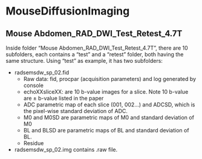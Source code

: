 # MouseDiffusionImaging

## Mouse Abdomen_RAD_DWI_Test_Retest_4.7T
Inside folder “Mouse Abdomen_RAD_DWI_Test_Retest_4.7T”, there are 10 subfolders, each contains a “test” and a “retest” folder, both having the same structure. Using “test” as example, it has two subfolders: 

*	radsemsdw_sp_02.fid
    * Raw data: fid, procpar (acquisition parameters) and log generated by console 
    * echoXXsliceXX: are 10 b-value images for a slice. Note 10 b-value are ± b-value listed in the paper
    * ADC parametric map of each slice (001, 002…) and ADCSD, which is the pixel-wise standard deviation of ADC.
    * M0 and M0SD are parametric maps of M0 and standard deviation of M0
    * BL and BLSD are parametric maps of BL and standard deviation of BL. 
    * Residue
*	radsemsdw_sp_02.img contains .raw file.
